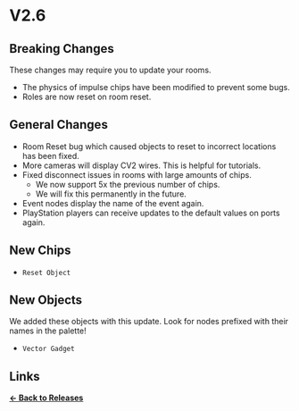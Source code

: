 # V2.6

## Breaking Changes

These changes may require you to update your rooms.

* The physics of impulse chips have been modified to prevent some bugs.
* Roles are now reset on room reset.

## General Changes

* Room Reset bug which caused objects to reset to incorrect locations has been fixed.
* More cameras will display CV2 wires. This is helpful for tutorials.
* Fixed disconnect issues in rooms with large amounts of chips.
    * We now support 5x the previous number of chips.
    * We will fix this permanently in the future.
* Event nodes display the name of the event again.
* PlayStation players can receive updates to the default values on ports again.

## New Chips

* `Reset Object`

## New Objects

We added these objects with this update. Look for nodes prefixed with their names in the palette!

* `Vector Gadget`

## Links
**[<- Back to Releases](https://tyleo-rec.github.io/CircuitsV2Resources/releases/)**
